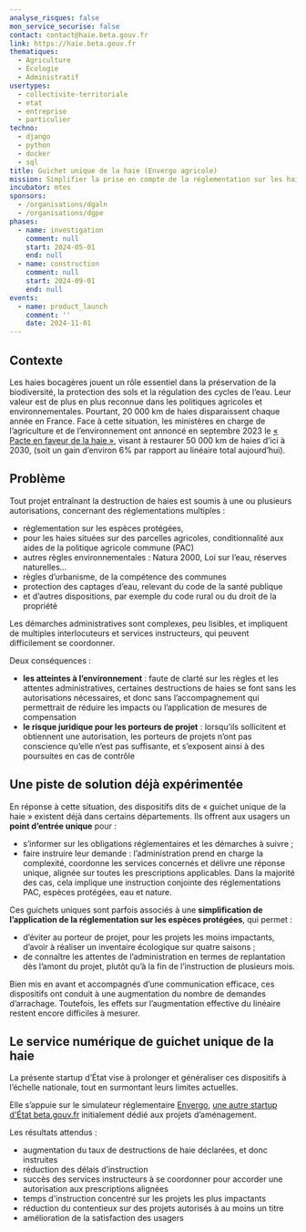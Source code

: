 ```yaml
---
analyse_risques: false
mon_service_securise: false
contact: contact@haie.beta.gouv.fr
link: https://haie.beta.gouv.fr
thematiques:
  - Agriculture
  - Écologie
  - Administratif
usertypes:
  - collectivite-territoriale
  - etat
  - entreprise
  - particulier
techno:
  - django
  - python
  - docker
  - sql
title: Guichet unique de la haie (Envergo agricole)
mission: Simplifier la prise en compte de la réglementation sur les haies pour mieux les préserver
incubator: mtes
sponsors:
  - /organisations/dgaln
  - /organisations/dgpe
phases:
  - name: investigation
    comment: null
    start: 2024-05-01
    end: null
  - name: construction
    comment: null
    start: 2024-09-01
    end: null
events:
  - name: product_launch
    comment: ''
    date: 2024-11-01
---
```



## Contexte

Les haies bocagères jouent un rôle essentiel dans la préservation de la biodiversité, la protection des sols et la régulation des cycles de l’eau. Leur valeur est de plus en plus reconnue dans les politiques agricoles et environnementales. Pourtant, 20 000 km de haies disparaissent chaque année en France.
Face à cette situation, les ministères en charge de l’agriculture et de l’environnement ont annoncé en septembre 2023 le [« Pacte en faveur de la haie »](https://agriculture.gouv.fr/presentation-du-pacte-en-faveur-de-la-haie-dote-dun-budget-de-110-meu-des-2024), visant à restaurer 50 000 km de haies d’ici à 2030, (soit un gain d’environ 6% par rapport au linéaire total aujourd’hui).

## Problème

Tout projet entraînant la destruction de haies est soumis à une ou plusieurs autorisations,  concernant des réglementations multiples :
- réglementation sur les espèces protégées,
- pour les haies situées sur des parcelles agricoles, conditionnalité aux aides de la politique agricole commune (PAC)
- autres règles environnementales : Natura 2000, Loi sur l’eau, réserves naturelles…
- règles d’urbanisme, de la compétence des communes
- protection des captages d’eau, relevant du code de la santé publique
- et d’autres dispositions, par exemple du code rural ou du droit de la propriété

Les démarches administratives sont complexes, peu lisibles, et impliquent de multiples interlocuteurs et services instructeurs, qui peuvent difficilement se coordonner.

Deux conséquences : 
- **les atteintes à l’environnement** : faute de clarté sur les règles et les attentes administratives, certaines destructions de haies se font sans les autorisations nécessaires, et donc sans l’accompagnement qui permettrait de réduire les impacts ou l’application de mesures de compensation
- **le risque juridique pour les porteurs de projet** : lorsqu’ils sollicitent et obtiennent une autorisation, les porteurs de projets n’ont pas conscience qu’elle n’est pas suffisante, et s’exposent ainsi à des poursuites en cas de contrôle


## Une piste de solution déjà expérimentée

En réponse à cette situation, des dispositifs dits de « guichet unique de la haie » existent déjà dans certains départements. Ils offrent aux usagers un **point d’entrée unique** pour :
- s’informer sur les obligations réglementaires et les démarches à suivre ;
- faire instruire leur demande : l’administration prend en charge la complexité, coordonne les services concernés et délivre une réponse unique, alignée sur toutes les prescriptions applicables. Dans la majorité des cas, cela implique une instruction conjointe des réglementations PAC, espèces protégées, eau et nature.

Ces guichets uniques sont parfois associés à une **simplification de l’application de la réglementation sur les espèces protégées**, qui permet :
- d’éviter au porteur de projet, pour les projets les moins impactants, d’avoir à réaliser un inventaire écologique sur quatre saisons ;
- de connaître les attentes de l’administration en termes de replantation dès l’amont du projet, plutôt qu’à la fin de l’instruction de plusieurs mois.

Bien mis en avant et accompagnés d’une communication efficace, ces dispositifs ont conduit à une augmentation du nombre de demandes d’arrachage. Toutefois, les effets sur l’augmentation effective du linéaire restent encore difficiles à mesurer.

## Le service numérique de guichet unique de la haie

La présente startup d’État vise à prolonger et généraliser ces dispositifs à l’échelle nationale, tout en surmontant leurs limites actuelles.

Elle s’appuie sur le simulateur réglementaire [Envergo](https://envergo.beta.gouv.fr), [une autre startup d'État beta.gouv.fr](https://beta.gouv.fr/startups/envergo.html) initialement dédié aux projets d’aménagement.

Les résultats attendus : 
- augmentation du taux de destructions de haie déclarées, et donc instruites
- réduction des délais d’instruction
- succès des services instructeurs à se coordonner pour accorder une autorisation aux prescriptions alignées
- temps d'instruction concentré sur les projets les plus impactants
- réduction du contentieux sur des projets autorisés à au moins un titre
- amélioration de la satisfaction des usagers

